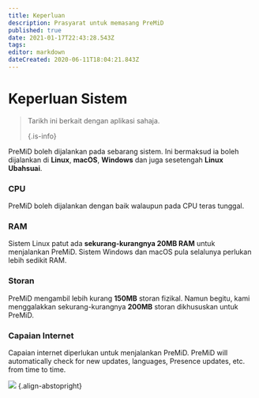 ```yaml
---
title: Keperluan
description: Prasyarat untuk memasang PreMiD
published: true
date: 2021-01-17T22:43:28.543Z
tags:
editor: markdown
dateCreated: 2020-06-11T18:04:21.843Z
---
```


# Keperluan Sistem

> Tarikh ini berkait dengan aplikasi sahaja. 
> 
> {.is-info}

PreMiD boleh dijalankan pada sebarang sistem. Ini bermaksud ia boleh dijalankan di **Linux**, **macOS**, **Windows** dan juga sesetengah **Linux Ubahsuai**.

### CPU
PreMiD boleh dijalankan dengan baik walaupun pada CPU teras tunggal.

### RAM
Sistem Linux patut ada **sekurang-kurangnya 20MB RAM** untuk menjalankan PreMiD. Sistem Windows dan macOS pula selalunya perlukan lebih sedikit RAM.

### Storan
PreMiD mengambil lebih kurang **150MB** storan fizikal. Namun begitu, kami menggalakkan sekurang-kurangnya **200MB** storan dikhususkan untuk PreMiD.

### Capaian Internet
Capaian internet diperlukan untuk menjalankan PreMiD. PreMiD will automatically check for new updates, languages, Presence updates, etc. from time to time.

![](https://a.icons8.com/ViUXyjOj/f4tFww/svg.svg) {.align-abstopright}